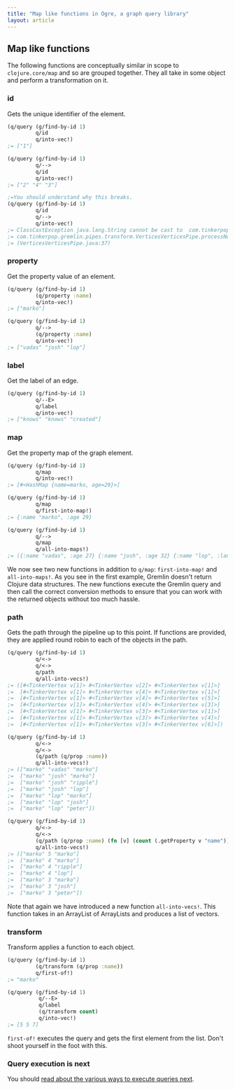 ```yaml
---
title: "Map like functions in Ogre, a graph query library"
layout: article
---
```


## Map like functions

The following functions are conceptually similar in scope to
`clojure.core/map` and so are grouped together. They all take in some
object and perform a transformation on it.

### id

Gets the unique identifier of the element.

``` clojure
(q/query (g/find-by-id 1)
         q/id
         q/into-vec!)
;= ["1"]

(q/query (g/find-by-id 1)
         q/-->
         q/id
         q/into-vec!)
;= ["2" "4" "3"]

;=You should understand why this breaks.
(q/query (g/find-by-id 1)
         q/id
         q/-->         
         q/into-vec!)
;= ClassCastException java.lang.String cannot be cast to  com.tinkerpop.blueprints.Vertex  
;= com.tinkerpop.gremlin.pipes.transform.VerticesVerticesPipe.processNextStart 
;= (VerticesVerticesPipe.java:37)
```

### property

Get the property value of an element. 

``` clojure
(q/query (g/find-by-id 1)
         (q/property :name)
         q/into-vec!)
;= ["marko"]

(q/query (g/find-by-id 1)
         q/-->
         (q/property :name)
         q/into-vec!)
;= ["vadas" "josh" "lop"]
```


### label

Get the label of an edge.

``` clojure
(q/query (g/find-by-id 1)
         q/--E>
         q/label
         q/into-vec!)
;= ["knows" "knows" "created"]
``` 

### map

Get the property map of the graph element.

``` clojure
(q/query (g/find-by-id 1)
         q/map
         q/into-vec!)
;= [#<HashMap {name=marko, age=29}>]

(q/query (g/find-by-id 1)
         q/map
         q/first-into-map!)
;= {:name "marko", :age 29}

(q/query (g/find-by-id 1)
         q/-->
         q/map
         q/all-into-maps!)
;= ({:name "vadas", :age 27} {:name "josh", :age 32} {:name "lop", :lang "java"})
``` 

We now see two new functions in addition to `q/map`: `first-into-map!`
and `all-into-maps!`. As you see in the first example, Gremlin doesn't
return Clojure data structures. The new functions execute the Gremlin
query and then call the correct conversion methods to ensure that you
can work with the returned objects without too much hassle.

### path

Gets the path through the pipeline up to this point. If functions are
provided, they are applied round robin to each of the objects in the
path. 

``` clojure
(q/query (g/find-by-id 1)
         q/<->
         q/<->
         q/path
         q/all-into-vecs!)
;= ([#<TinkerVertex v[1]> #<TinkerVertex v[2]> #<TinkerVertex v[1]>] 
;=  [#<TinkerVertex v[1]> #<TinkerVertex v[4]> #<TinkerVertex v[1]>] 
;=  [#<TinkerVertex v[1]> #<TinkerVertex v[4]> #<TinkerVertex v[5]>] 
;=  [#<TinkerVertex v[1]> #<TinkerVertex v[4]> #<TinkerVertex v[3]>] 
;=  [#<TinkerVertex v[1]> #<TinkerVertex v[3]> #<TinkerVertex v[1]>] 
;=  [#<TinkerVertex v[1]> #<TinkerVertex v[3]> #<TinkerVertex v[4]>] 
;=  [#<TinkerVertex v[1]> #<TinkerVertex v[3]> #<TinkerVertex v[6]>])         

(q/query (g/find-by-id 1)
         q/<->
         q/<->
         (q/path (q/prop :name))
         q/all-into-vecs!)
;= (["marko" "vadas" "marko"] 
;=  ["marko" "josh" "marko"] 
;=  ["marko" "josh" "ripple"] 
;=  ["marko" "josh" "lop"] 
;=  ["marko" "lop" "marko"] 
;=  ["marko" "lop" "josh"] 
;=  ["marko" "lop" "peter"])

(q/query (g/find-by-id 1)
         q/<->
         q/<->
         (q/path (q/prop :name) (fn [v] (count (.getProperty v "name"))))
         q/all-into-vecs!)
;= (["marko" 5 "marko"] 
;=  ["marko" 4 "marko"] 
;=  ["marko" 4 "ripple"] 
;=  ["marko" 4 "lop"] 
;=  ["marko" 3 "marko"] 
;=  ["marko" 3 "josh"] 
;=  ["marko" 3 "peter"])         
``` 

Note that again we have introduced a new function `all-into-vecs!`.
This function takes in an ArrayList of ArrayLists and produces a list
of vectors.

### transform

Transform applies a function to each object. 

``` clojure
(q/query (g/find-by-id 1)
         (q/transform (q/prop :name))
         q/first-of!)
;= "marko"         

(q/query (g/find-by-id 1)
          q/--E>
          q/label
          (q/transform count)
          q/into-vec!)         
;= [5 5 7]          
``` 

`first-of!` executes the query and gets the first element from the
list. Don't shoot yourself in the foot with this. 

### Query execution is next

You should [read about the various ways to execute queries next](/articles/query.html). 
